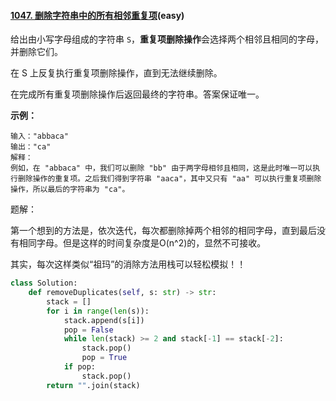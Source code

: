 #### [1047. 删除字符串中的所有相邻重复项](https://leetcode-cn.com/problems/remove-all-adjacent-duplicates-in-string/)(easy)

给出由小写字母组成的字符串 `S`，**重复项删除操作**会选择两个相邻且相同的字母，并删除它们。

在 S 上反复执行重复项删除操作，直到无法继续删除。

在完成所有重复项删除操作后返回最终的字符串。答案保证唯一。

 

**示例：**

```
输入："abbaca"
输出："ca"
解释：
例如，在 "abbaca" 中，我们可以删除 "bb" 由于两字母相邻且相同，这是此时唯一可以执行删除操作的重复项。之后我们得到字符串 "aaca"，其中又只有 "aa" 可以执行重复项删除操作，所以最后的字符串为 "ca"。
```

题解：

第一个想到的方法是，依次迭代，每次都删除掉两个相邻的相同字母，直到最后没有相同字母。但是这样的时间复杂度是O(n^2)的，显然不可接收。

其实，每次这样类似“祖玛”的消除方法用栈可以轻松模拟！！

```python
class Solution:
    def removeDuplicates(self, s: str) -> str:
        stack = []
        for i in range(len(s)):
            stack.append(s[i])
            pop = False
            while len(stack) >= 2 and stack[-1] == stack[-2]:
                stack.pop()
                pop = True
            if pop:
                stack.pop()
        return "".join(stack)
```

